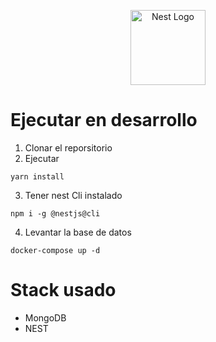<p align="center">
  <a href="http://nestjs.com/" target="blank"><img src="https://nestjs.com/img/logo-small.svg" width="120" alt="Nest Logo" /></a>
</p>

# Ejecutar en desarrollo

1. Clonar el reporsitorio
2. Ejecutar

```
yarn install
```

3. Tener nest Cli instalado

```
npm i -g @nestjs@cli
```

4. Levantar la base de datos

```
docker-compose up -d
```

# Stack usado

- MongoDB
- NEST
